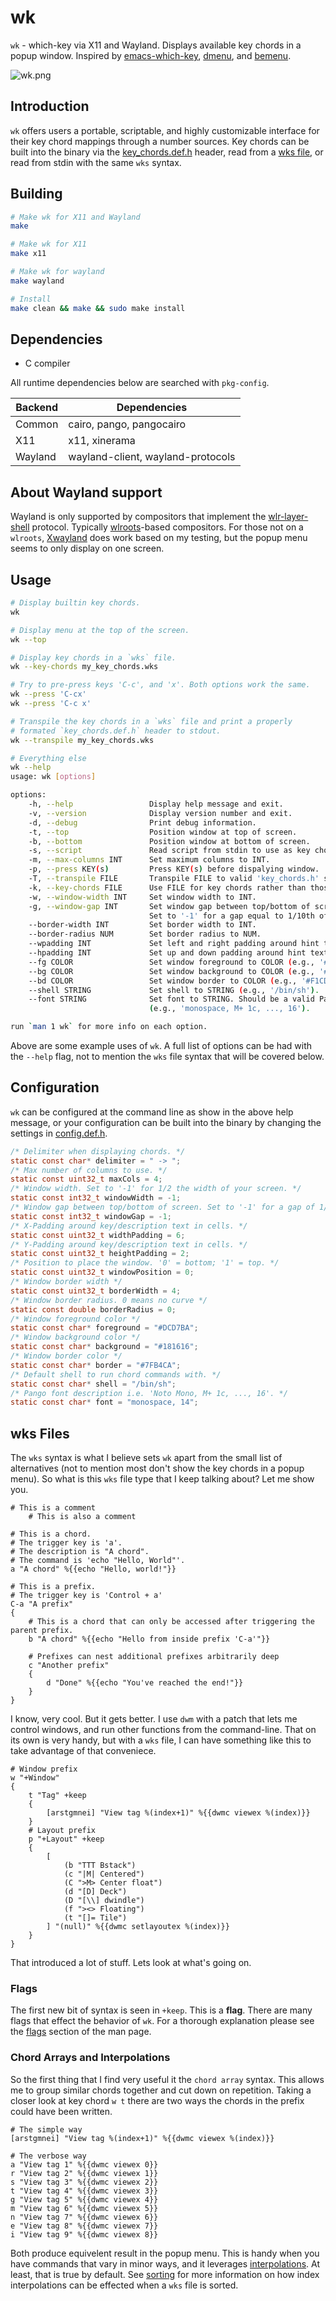 wk
========

`wk` - which-key via X11 and Wayland. 
Displays available key chords in a popup window. 
Inspired by 
[emacs-which-key](https://github.com/justbur/emacs-which-key), 
[dmenu](https://tools.suckless.org/dmenu/), and 
[bemenu](https://tools.suckless.org/dmenu/). 

![wk.png](./wk.png)

## Introduction

`wk` offers users a portable, scriptable, and highly
customizable interface for their key chord mappings through
a number sources. Key chords can be built into the binary
via the [key_chords.def.h](config/key_chords.def.h) header, read
from a [wks file](#wks-Files), or read from stdin with the
same `wks` syntax.

## Building 

``` sh
# Make wk for X11 and Wayland
make 

# Make wk for X11
make x11

# Make wk for wayland
make wayland

# Install 
make clean && make && sudo make install
```

## Dependencies

- C compiler 

All runtime dependencies below are searched with
`pkg-config`. 

| Backend | Dependencies                      |
|---------|-----------------------------------|
| Common  | cairo, pango, pangocairo          |
| X11     | x11, xinerama                     |
| Wayland | wayland-client, wayland-protocols |


## About Wayland support

Wayland is only supported by compositors that implement the
[wlr-layer-shell](https://gitlab.freedesktop.org/wlroots/wlr-protocols/tree/master/unstable)
protocol. Typically
[wlroots](https://gitlab.freedesktop.org/wlroots/wlroots/)-based 
compositors. For those not on a `wlroots`,
[Xwayland](https://wayland.freedesktop.org/xserver.html) 
does work based on my testing, but the popup menu seems to
only display on one screen.

## Usage

``` sh
# Display builtin key chords.
wk 

# Display menu at the top of the screen.
wk --top

# Display key chords in a `wks` file.
wk --key-chords my_key_chords.wks 

# Try to pre-press keys 'C-c', and 'x'. Both options work the same.
wk --press 'C-cx'
wk --press 'C-c x'

# Transpile the key chords in a `wks` file and print a properly 
# formated `key_chords.def.h` header to stdout. 
wk --transpile my_key_chords.wks

# Everything else
wk --help 
usage: wk [options]

options:
    -h, --help                 Display help message and exit.
    -v, --version              Display version number and exit.
    -d, --debug                Print debug information.
    -t, --top                  Position window at top of screen.
    -b, --bottom               Position window at bottom of screen.
    -s, --script               Read script from stdin to use as key chords.
    -m, --max-columns INT      Set maximum columns to INT.
    -p, --press KEY(s)         Press KEY(s) before dispalying window.
    -T, --transpile FILE       Transpile FILE to valid 'key_chords.h' syntax and print to stdout.
    -k, --key-chords FILE      Use FILE for key chords rather than those precompiled.
    -w, --window-width INT     Set window width to INT.
    -g, --window-gap INT       Set window gap between top/bottom of screen to INT.
                               Set to '-1' for a gap equal to 1/10th of the screen height.
    --border-width INT         Set border width to INT.
    --border-radius NUM        Set border radius to NUM.
    --wpadding INT             Set left and right padding around hint text to INT.
    --hpadding INT             Set up and down padding around hint text to INT.
    --fg COLOR                 Set window foreground to COLOR (e.g., '#F1CD39').
    --bg COLOR                 Set window background to COLOR (e.g., '#F1CD39').
    --bd COLOR                 Set window border to COLOR (e.g., '#F1CD39').
    --shell STRING             Set shell to STRING (e.g., '/bin/sh').
    --font STRING              Set font to STRING. Should be a valid Pango font description
                               (e.g., 'monospace, M+ 1c, ..., 16').

run `man 1 wk` for more info on each option.
```

Above are some example uses of `wk`. A full list of
options can be had with the `--help` flag, not to mention
the `wks` file syntax that will be covered below.

## Configuration 

`wk` can be configured at the command line as show in the
above help message, or your configuration can be built into
the binary by changing the settings in
[config.def.h](config/config.def.h). 

```c
/* Delimiter when displaying chords. */
static const char* delimiter = " -> ";
/* Max number of columns to use. */
static const uint32_t maxCols = 4;
/* Window width. Set to '-1' for 1/2 the width of your screen. */
static const int32_t windowWidth = -1;
/* Window gap between top/bottom of screen. Set to '-1' for a gap of 1/10th of the screen height. */
static const int32_t windowGap = -1;
/* X-Padding around key/description text in cells. */
static const uint32_t widthPadding = 6;
/* Y-Padding around key/description text in cells. */
static const uint32_t heightPadding = 2;
/* Position to place the window. '0' = bottom; '1' = top. */
static const uint32_t windowPosition = 0;
/* Window border width */
static const uint32_t borderWidth = 4;
/* Window border radius. 0 means no curve */
static const double borderRadius = 0;
/* Window foreground color */
static const char* foreground = "#DCD7BA";
/* Window background color */
static const char* background = "#181616";
/* Window border color */
static const char* border = "#7FB4CA";
/* Default shell to run chord commands with. */
static const char* shell = "/bin/sh";
/* Pango font description i.e. 'Noto Mono, M+ 1c, ..., 16'. */
static const char* font = "monospace, 14";
```

## wks Files

The `wks` syntax is what I believe sets `wk` apart from the
small list of alternatives (not to mention most don't show
the key chords in a popup menu). So what is this `wks` file
type that I keep talking about? Let me show you.

```
# This is a comment
    # This is also a comment

# This is a chord.
# The trigger key is 'a'.
# The description is "A chord".
# The command is 'echo "Hello, World"'.
a "A chord" %{{echo "Hello, world!"}}

# This is a prefix.
# The trigger key is 'Control + a'
C-a "A prefix"
{
    # This is a chord that can only be accessed after triggering the parent prefix.
    b "A chord" %{{echo "Hello from inside prefix 'C-a'"}}

    # Prefixes can nest additional prefixes arbitrarily deep
    c "Another prefix"
    {
        d "Done" %{{echo "You've reached the end!"}}
    }
}
```

I know, very cool. But it gets better. I use `dwm` with a
patch that lets me control windows, and run other functions
from the command-line. That on its own is very handy, but
with a `wks` file, I can have something like this to take
advantage of that conveniece.

```
# Window prefix
w "+Window" 
{
    t "Tag" +keep
    {
        [arstgmnei] "View tag %(index+1)" %{{dwmc viewex %(index)}}
    }
    # Layout prefix
    p "+Layout" +keep
    {
        [
            (b "TTT Bstack") 
            (c "|M| Centered")
            (C ">M> Center float")
            (d "[D] Deck")
            (D "[\\] dwindle")
            (f "><> Floating")
            (t "[]= Tile")
        ] "(null)" %{{dwmc setlayoutex %(index)}}
    }
}
```

That introduced a lot of stuff. Lets look at what's going
on.

### Flags 

The first new bit of syntax is seen in `+keep`. This is a
**flag**. There are many flags that effect the behavior of
`wk`. For a thorough explanation please see the
[flags](man/wks.5.org#flags) section of the man page.

### Chord Arrays and Interpolations 

So the first thing that I find very useful it the `chord
array` syntax. This allows me to group similar chords
together and cut down on repetition. Taking a closer look at
key chord `w t` there are two ways the chords in the prefix
could have been written. 

```
# The simple way
[arstgmnei] "View tag %(index+1)" %{{dwmc viewex %(index)}}

# The verbose way
a "View tag 1" %{{dwmc viewex 0}}
r "View tag 2" %{{dwmc viewex 1}}
s "View tag 3" %{{dwmc viewex 2}}
t "View tag 4" %{{dwmc viewex 3}}
g "View tag 5" %{{dwmc viewex 4}}
m "View tag 6" %{{dwmc viewex 5}}
n "View tag 7" %{{dwmc viewex 6}}
e "View tag 8" %{{dwmc viewex 7}}
i "View tag 9" %{{dwmc viewex 8}}
```

Both produce equivelent result in the popup menu. This is
handy when you have commands that vary in minor ways, and it
leverages [interpolations](#interpolations).
At least,
that is true by default. See [sorting](#sorting) for more
information on how index interpolations can be effected when
a `wks` file is sorted.
